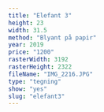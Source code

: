 ```yaml
---
title: "Elefant 3"
height: 23
width: 31.5
method: "Blyant på papir"
year: 2019
price: "1200"
rasterWidth: 3192
rasterHeight: 2322
fileName: "IMG_2216.JPG"
type: "tegning"
show: "yes"
slug: "elefant3"
---
```

